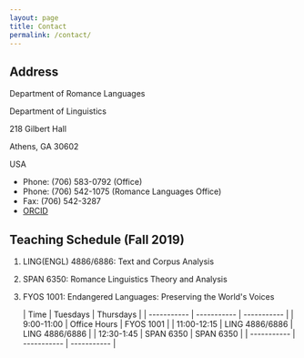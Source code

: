 ```yaml
---
layout: page
title: Contact
permalink: /contact/
---
```


## Address
Department of Romance Languages

Department of Linguistics

218 Gilbert Hall

Athens, GA 30602

USA

- Phone: (706) 583-0792 (Office)
- Phone: (706) 542-1075 (Romance Languages Office)
- Fax: (706) 542-3287
- [ORCID](https://orcid.org/0000-0002-3044-1443)


## Teaching Schedule (Fall 2019)
1.  LING(ENGL) 4886/6886: Text and Corpus Analysis
2.  SPAN 6350: Romance Linguistics Theory and Analysis
3.  FYOS 1001: Endangered Languages: Preserving the World's Voices

	| Time | Tuesdays | Thursdays |
| ----------- | ----------- |  ----------- |
| 9:00-11:00 | Office Hours | FYOS 1001 |
| 11:00-12:15 | LING 4886/6886 | LING 4886/6886 |
| 12:30-1:45 | SPAN 6350 | SPAN 6350 |
| ----------- | ----------- |  ----------- |


